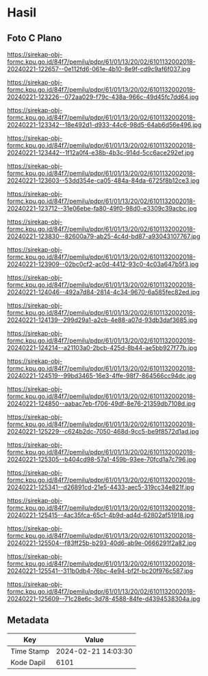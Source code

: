 # Hasil

## Foto C Plano

https://sirekap-obj-formc.kpu.go.id/84f7/pemilu/pdpr/61/01/13/20/02/6101132002018-20240221-122657--0e112fd6-061e-4b10-8e9f-cd9c9af6f037.jpg

https://sirekap-obj-formc.kpu.go.id/84f7/pemilu/pdpr/61/01/13/20/02/6101132002018-20240221-123226--072aa029-f79c-438a-966c-49d45fc7dd64.jpg

https://sirekap-obj-formc.kpu.go.id/84f7/pemilu/pdpr/61/01/13/20/02/6101132002018-20240221-123342--18e492d1-d933-44c6-98d5-64ab6d56e496.jpg

https://sirekap-obj-formc.kpu.go.id/84f7/pemilu/pdpr/61/01/13/20/02/6101132002018-20240221-123442--1f12a0f4-e38b-4b3c-914d-5cc6ace292ef.jpg

https://sirekap-obj-formc.kpu.go.id/84f7/pemilu/pdpr/61/01/13/20/02/6101132002018-20240221-123603--53dd354e-ca05-484a-84da-6725f8b12ce3.jpg

https://sirekap-obj-formc.kpu.go.id/84f7/pemilu/pdpr/61/01/13/20/02/6101132002018-20240221-123712--31e06ebe-fa80-49f0-98d0-e3309c39acbc.jpg

https://sirekap-obj-formc.kpu.go.id/84f7/pemilu/pdpr/61/01/13/20/02/6101132002018-20240221-123830--82600a79-ab25-4c4d-bd87-a93043107767.jpg

https://sirekap-obj-formc.kpu.go.id/84f7/pemilu/pdpr/61/01/13/20/02/6101132002018-20240221-123909--02bc0cf2-ac0d-4412-93c0-4c03a647b5f3.jpg

https://sirekap-obj-formc.kpu.go.id/84f7/pemilu/pdpr/61/01/13/20/02/6101132002018-20240221-124046--492a7d84-2814-4c34-9670-6a585fec82ed.jpg

https://sirekap-obj-formc.kpu.go.id/84f7/pemilu/pdpr/61/01/13/20/02/6101132002018-20240221-124139--299d29a1-a2cb-4e88-a07d-93db3daf3685.jpg

https://sirekap-obj-formc.kpu.go.id/84f7/pemilu/pdpr/61/01/13/20/02/6101132002018-20240221-124214--a21103a0-2bcb-425d-8b44-ae5bb927f77b.jpg

https://sirekap-obj-formc.kpu.go.id/84f7/pemilu/pdpr/61/01/13/20/02/6101132002018-20240221-124519--99bd3465-16e3-4ffe-98f7-864566cc94dc.jpg

https://sirekap-obj-formc.kpu.go.id/84f7/pemilu/pdpr/61/01/13/20/02/6101132002018-20240221-124850--aabac7eb-f706-49df-8e76-21359db7108d.jpg

https://sirekap-obj-formc.kpu.go.id/84f7/pemilu/pdpr/61/01/13/20/02/6101132002018-20240221-125229--c624b2dc-7050-468d-9cc5-be9f8572d1ad.jpg

https://sirekap-obj-formc.kpu.go.id/84f7/pemilu/pdpr/61/01/13/20/02/6101132002018-20240221-125305--b404cd98-57a1-459b-93ee-70fcd1a7c796.jpg

https://sirekap-obj-formc.kpu.go.id/84f7/pemilu/pdpr/61/01/13/20/02/6101132002018-20240221-125341--d26891cd-21e5-4433-aec5-319cc34e821f.jpg

https://sirekap-obj-formc.kpu.go.id/84f7/pemilu/pdpr/61/01/13/20/02/6101132002018-20240221-125415--4ac35fca-65c1-4b9d-ad4d-62802af51918.jpg

https://sirekap-obj-formc.kpu.go.id/84f7/pemilu/pdpr/61/01/13/20/02/6101132002018-20240221-125504--f83ff25b-b293-40d6-ab9e-0666291f2a82.jpg

https://sirekap-obj-formc.kpu.go.id/84f7/pemilu/pdpr/61/01/13/20/02/6101132002018-20240221-125541--311b0db4-76bc-4e94-bf2f-bc20f976c587.jpg

https://sirekap-obj-formc.kpu.go.id/84f7/pemilu/pdpr/61/01/13/20/02/6101132002018-20240221-125609--71c28e6c-3d78-4588-84fe-d4394538304a.jpg


## Metadata

| Key        | Value               |
| ---------- | ------------------- |
| Time Stamp | 2024-02-21 14:03:30 |
| Kode Dapil | 6101                |



